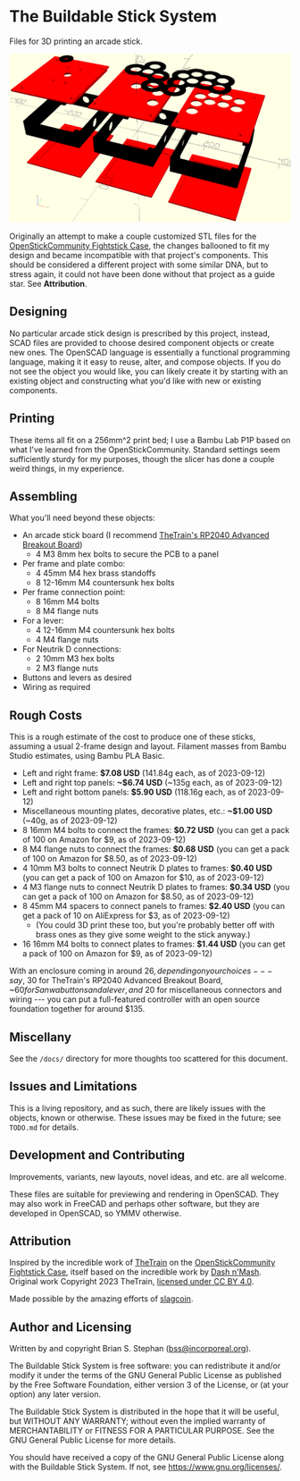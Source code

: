 # The Buildable Stick System

Files for 3D printing an arcade stick.

![An example of stick components displayed in OpenSCAD](docs/three-panel-example-v2.png)

Originally an attempt to make a couple customized STL files for the [OpenStickCommunity Fightstick
Case](https://github.com/OpenStickCommunity/Hardware/tree/main/Fightstick%20Case), the changes ballooned to fit my
design and became incompatible with that project's components. This should be considered a different project with some
similar DNA, but to stress again, it could not have been done without that project as a guide star. See **Attribution**.

## Designing

No particular arcade stick design is prescribed by this project, instead, SCAD files are provided to choose desired
component objects or create new ones. The OpenSCAD language is essentially a functional programming language, making it
it easy to reuse, alter, and compose objects. If you do not see the object you would like, you can likely create it by
starting with an existing object and constructing what you'd like with new or existing components.

## Printing

These items all fit on a 256mm^2 print bed; I use a Bambu Lab P1P based on what I've learned from the
OpenStickCommunity. Standard settings seem sufficiently sturdy for my purposes, though the slicer has done a couple
weird things, in my experience.

## Assembling

What you'll need beyond these objects:

* An arcade stick board (I recommend [TheTrain's RP2040 Advanced Breakout
  Board](https://github.com/OpenStickCommunity/Hardware/tree/main/RP2040%20Advanced%20Breakout%20Board))
    * 4 M3 8mm hex bolts to secure the PCB to a panel
* Per frame and plate combo:
    * 4 45mm M4 hex brass standoffs
    * 8 12-16mm M4 countersunk hex bolts
* Per frame connection point:
    * 8 16mm M4 bolts
    * 8 M4 flange nuts
* For a lever:
    * 4 12-16mm M4 countersunk hex bolts
    * 4 M4 flange nuts
* For Neutrik D connections:
    * 2 10mm M3 hex bolts
    * 2 M3 flange nuts
* Buttons and levers as desired
* Wiring as required

## Rough Costs

This is a rough estimate of the cost to produce one of these sticks, assuming a usual 2-frame design and layout.
Filament masses from Bambu Studio estimates, using Bambu PLA Basic.

* Left and right frame: **$7.08 USD** (141.84g each, as of 2023-09-12)
* Left and right top panels: **~$6.74 USD** (~135g each, as of 2023-09-12)
* Left and right bottom panels: **$5.90 USD** (118.16g each, as of 2023-09-12)
* Miscellaneous mounting plates, decorative plates, etc.: **~$1.00 USD** (~40g, as of 2023-09-12)
* 8 16mm M4 bolts to connect the frames: **$0.72 USD** (you can get a pack of 100 on Amazon for $9, as of 2023-09-12)
* 8 M4 flange nuts to connect the frames: **$0.68 USD** (you can get a pack of 100 on Amazon for $8.50, as of 2023-09-12)
* 4 10mm M3 bolts to connect Neutrik D plates to frames: **$0.40 USD** (you can get a pack of 100 on Amazon for $10, as
  of 2023-09-12)
* 4 M3 flange nuts to connect Neutrik D plates to frames: **$0.34 USD** (you can get a pack of 100 on Amazon for $8.50,
  as of 2023-09-12)
* 8 45mm M4 spacers to connect panels to frames: **$2.40 USD** (you can get a pack of 10 on AliExpress for $3, as of
  2023-09-12)
    * (You could 3D print these too, but you're probably better off with brass ones as they give some weight to the
      stick anyway.)
* 16 16mm M4 bolts to connect plates to frames: **$1.44 USD** (you can get a pack of 100 on Amazon for $9, as of
  2023-09-12)

With an enclosure coming in around $26, depending on your choices --- say, ~$30 for TheTrain's RP2040 Advanced Breakout
Board, ~$60 for Sanwa buttons and a lever, and ~$20 for miscellaneous connectors and wiring --- you can put a
full-featured controller with an open source foundation together for around $135.

## Miscellany

See the `/docs/` directory for more thoughts too scattered for this document.

## Issues and Limitations

This is a living repository, and as such, there are likely issues with the objects, known or otherwise.
These issues may be fixed in the future; see `TODO.md` for details.

## Development and Contributing

Improvements, variants, new layouts, novel ideas, and etc. are all welcome.

These files are suitable for previewing and rendering in OpenSCAD. They may also work in FreeCAD and perhaps other
software, but they are developed in OpenSCAD, so YMMV otherwise.

## Attribution

Inspired by the incredible work of [TheTrain](https://github.com/TheTrainGoes) on the [OpenStickCommunity Fightstick
Case](https://github.com/OpenStickCommunity/Hardware/tree/main/Fightstick%20Case), itself based on the incredible work
by [Dash n'Mash](https://twitter.com/Dash_xx_Mash?s=20). Original work Copyright 2023 TheTrain, [licensed under CC BY
4.0](https://creativecommons.org/licenses/by/4.0/).

Made possible by the amazing efforts of [slagcoin](https://www.slagcoin.com/).

## Author and Licensing

Written by and copyright Brian S. Stephan (<bss@incorporeal.org>).

The Buildable Stick System is free software: you can redistribute it and/or modify it under the terms of the GNU General Public
License as published by the Free Software Foundation, either version 3 of the License, or (at your option) any later
version.

The Buildable Stick System is distributed in the hope that it will be useful, but WITHOUT ANY WARRANTY; without even the implied
warranty of MERCHANTABILITY or FITNESS FOR A PARTICULAR PURPOSE. See the GNU General Public License for more details.

You should have received a copy of the GNU General Public License along with the Buildable Stick System. If not, see
<https://www.gnu.org/licenses/>.
